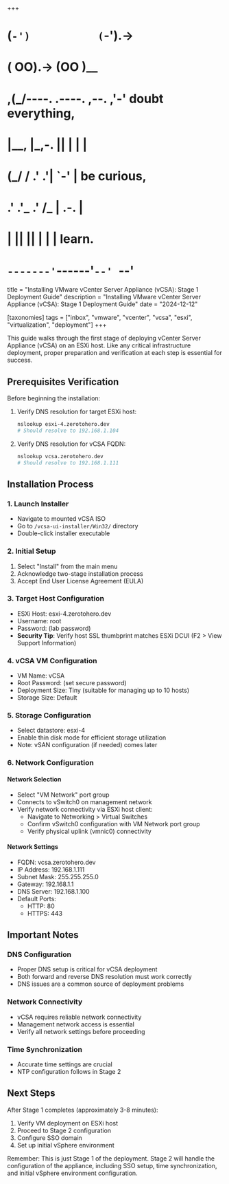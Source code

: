 +++
#   (`-')           (`-').->
#   ( OO).->        (OO )__
# ,(_/----. .----. ,--. ,'-' doubt everything,
# |__,    |\_,-.  ||  | |  |
#  (_/   /    .' .'|  `-'  | be curious,
#  .'  .'_  .'  /_ |  .-.  |
# |       ||      ||  | |  | learn.
# `-------'`------'`--' `--'

title = "Installing VMware vCenter Server Appliance (vCSA): Stage 1 Deployment Guide"
description = "Installing VMware vCenter Server Appliance (vCSA): Stage 1 Deployment Guide"
date = "2024-12-12"

[taxonomies]
tags = ["inbox", "vmware", "vcenter", "vcsa", "esxi", "virtualization", "deployment"]
+++

This guide walks through the first stage of deploying vCenter Server Appliance (vCSA) on an ESXi host. Like any critical infrastructure deployment, proper preparation and verification at each step is essential for success.

## Prerequisites Verification

Before beginning the installation:
1. Verify DNS resolution for target ESXi host:
   ```bash
   nslookup esxi-4.zerotohero.dev
   # Should resolve to 192.168.1.104
   ```

2. Verify DNS resolution for vCSA FQDN:
   ```bash
   nslookup vcsa.zerotohero.dev
   # Should resolve to 192.168.1.111
   ```

## Installation Process

### 1. Launch Installer
- Navigate to mounted vCSA ISO
- Go to `/vcsa-ui-installer/Win32/` directory
- Double-click installer executable

### 2. Initial Setup
1. Select "Install" from the main menu
2. Acknowledge two-stage installation process
3. Accept End User License Agreement (EULA)

### 3. Target Host Configuration
- ESXi Host: esxi-4.zerotohero.dev
- Username: root
- Password: (lab password)
- **Security Tip**: Verify host SSL thumbprint matches ESXi DCUI (F2 > View Support Information)

### 4. vCSA VM Configuration
- VM Name: vCSA
- Root Password: (set secure password)
- Deployment Size: Tiny (suitable for managing up to 10 hosts)
- Storage Size: Default

### 5. Storage Configuration
- Select datastore: esxi-4
- Enable thin disk mode for efficient storage utilization
- Note: vSAN configuration (if needed) comes later

### 6. Network Configuration
#### Network Selection
- Select "VM Network" port group
- Connects to vSwitch0 on management network
- Verify network connectivity via ESXi host client:
    - Navigate to Networking > Virtual Switches
    - Confirm vSwitch0 configuration with VM Network port group
    - Verify physical uplink (vmnic0) connectivity

#### Network Settings
- FQDN: vcsa.zerotohero.dev
- IP Address: 192.168.1.111
- Subnet Mask: 255.255.255.0
- Gateway: 192.168.1.1
- DNS Server: 192.168.1.100
- Default Ports:
    - HTTP: 80
    - HTTPS: 443

## Important Notes

### DNS Configuration
- Proper DNS setup is critical for vCSA deployment
- Both forward and reverse DNS resolution must work correctly
- DNS issues are a common source of deployment problems

### Network Connectivity
- vCSA requires reliable network connectivity
- Management network access is essential
- Verify all network settings before proceeding

### Time Synchronization
- Accurate time settings are crucial
- NTP configuration follows in Stage 2

## Next Steps

After Stage 1 completes (approximately 3-8 minutes):
1. Verify VM deployment on ESXi host
2. Proceed to Stage 2 configuration
3. Configure SSO domain
4. Set up initial vSphere environment

Remember: This is just Stage 1 of the deployment. Stage 2 will handle the configuration of the appliance, including SSO setup, time synchronization, and initial vSphere environment configuration.
